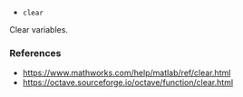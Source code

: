* `clear`

Clear variables.

### References

* https://www.mathworks.com/help/matlab/ref/clear.html
* https://octave.sourceforge.io/octave/function/clear.html
